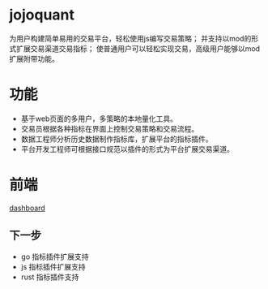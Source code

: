 # jojoquant

为用户构建简单易用的交易平台，轻松使用js编写交易策略；
并支持以mod的形式扩展交易渠道交易指标；
使普通用户可以轻松实现交易，高级用户能够以mod扩展附带功能。

# 功能 
 - 基于web页面的多用户，多策略的本地量化工具。
 - 交易员根据各种指标在界面上控制交易策略和交易流程。
 - 数据工程师分析历史数据制作指标库，扩展平台的指标插件。
 - 平台开发工程师可根据接口规范以插件的形式为平台扩展交易渠道。

# 前端
[dashboard](https://github.com/gogoquant/jojoquant-dashboard)

## 下一步
- go 指标插件扩展支持
- js 指标插件扩展支持
- rust 指标插件支持


